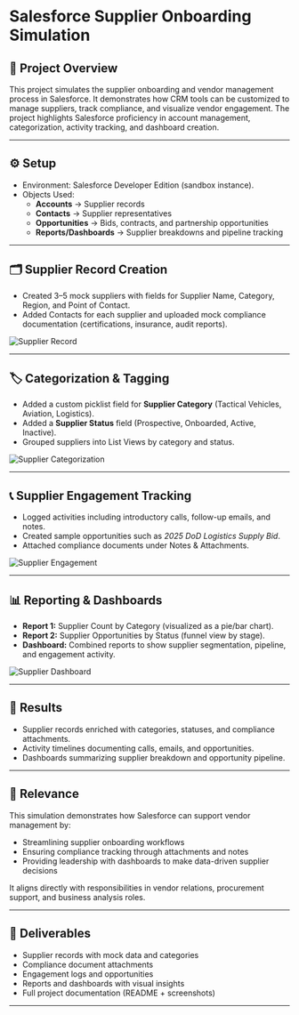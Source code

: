 # Salesforce Supplier Onboarding Simulation

## 📌 Project Overview
This project simulates the supplier onboarding and vendor management process in Salesforce. It demonstrates how CRM tools can be customized to manage suppliers, track compliance, and visualize vendor engagement. The project highlights Salesforce proficiency in account management, categorization, activity tracking, and dashboard creation.

---

## ⚙️ Setup
- Environment: Salesforce Developer Edition (sandbox instance).
- Objects Used:
  - **Accounts** → Supplier records  
  - **Contacts** → Supplier representatives  
  - **Opportunities** → Bids, contracts, and partnership opportunities  
  - **Reports/Dashboards** → Supplier breakdowns and pipeline tracking  

---

## 🗂 Supplier Record Creation
- Created 3–5 mock suppliers with fields for Supplier Name, Category, Region, and Point of Contact.
- Added Contacts for each supplier and uploaded mock compliance documentation (certifications, insurance, audit reports).

![Supplier Record](https://github.com/Ramhorsecat90/Salesforce-supplier-onboarding-simulation/tree/main/Supplier%20Records)

---

## 🏷 Categorization & Tagging
- Added a custom picklist field for **Supplier Category** (Tactical Vehicles, Aviation, Logistics).
- Added a **Supplier Status** field (Prospective, Onboarded, Active, Inactive).
- Grouped suppliers into List Views by category and status.

![Supplier Categorization](https://github.com/Ramhorsecat90/Salesforce-supplier-onboarding-simulation/tree/main/Supplier%20Categorization)

---

## 📞 Supplier Engagement Tracking
- Logged activities including introductory calls, follow-up emails, and notes.
- Created sample opportunities such as *2025 DoD Logistics Supply Bid*.
- Attached compliance documents under Notes & Attachments.

![Supplier Engagement](https://github.com/Ramhorsecat90/Salesforce-supplier-onboarding-simulation/tree/main/Supplier%20Engagement)

---

## 📊 Reporting & Dashboards
- **Report 1:** Supplier Count by Category (visualized as a pie/bar chart).
- **Report 2:** Supplier Opportunities by Status (funnel view by stage).
- **Dashboard:** Combined reports to show supplier segmentation, pipeline, and engagement activity.

![Supplier Dashboard](https://github.com/Ramhorsecat90/Salesforce-supplier-onboarding-simulation/tree/main/Supplier%20Dashboard)

---

## 📝 Results
- Supplier records enriched with categories, statuses, and compliance attachments.  
- Activity timelines documenting calls, emails, and opportunities.  
- Dashboards summarizing supplier breakdown and opportunity pipeline.  

---

## 🎯 Relevance
This simulation demonstrates how Salesforce can support vendor management by:  
- Streamlining supplier onboarding workflows  
- Ensuring compliance tracking through attachments and notes  
- Providing leadership with dashboards to make data-driven supplier decisions  

It aligns directly with responsibilities in vendor relations, procurement support, and business analysis roles.

---

## 📂 Deliverables
- Supplier records with mock data and categories  
- Compliance document attachments  
- Engagement logs and opportunities  
- Reports and dashboards with visual insights  
- Full project documentation (README + screenshots)  

---
